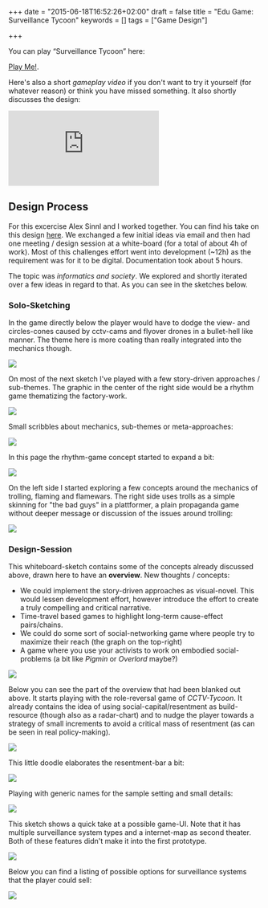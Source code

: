 +++
date = "2015-06-18T16:52:26+02:00"
draft = false
title =  "Edu Game: Surveillance Tycoon"
keywords = []
tags = ["Game Design"]

+++

You can play “Surveillance Tycoon” here:

[Play Me!](/games/surveillance_tycoon/index.html).

Here's also a short *gameplay video* if you don't want to try it yourself (for whatever reason) or think you have missed something. It also shortly discusses the design:

<div class="video">  
<iframe src="https://www.youtube.com/embed/ZvPPgkJhQyk?feature=player_detailpage" frameborder="0" allowfullscreen></iframe>
</div>

<!--more-->

## Design Process

For this excercise Alex Sinnl and I worked together. You can find his take on this design [here](https://gamefuldesign15.wordpress.com/2015/06/17/aufgabe-7-designprozess/). We exchanged a few initial ideas via email and then had one meeting / design session at a white-board (for a total of about 4h of work). Most of this challenges effort went into development (~12h) as the requirement was for it to be digital. Documentation took about 5 hours.

The topic was *informatics and society*. We explored and shortly iterated over a few ideas in regard to that. As you can see in the sketches below.

### Solo-Sketching

In the game directly below the player would have to dodge the view- and circles-cones caused by cctv-cams and flyover drones in a bullet-hell like manner. The theme here is more coating than really integrated into the mechanics though.

  <img src="/media/educative_games/sketches/1.png" class="figure">

On most of the next sketch I've played with a few story-driven approaches / sub-themes. The graphic in the center of the right side would be a rhythm game thematizing the factory-work.


<img src="/media/educative_games/sketches/2.png" class="figure">

Small scribbles about mechanics, sub-themes or meta-approaches:

<img src="/media/educative_games/sketches/3.png" class="figure">

In this page the rhythm-game concept started to expand a bit:

<img src="/media/educative_games/sketches/4.png" class="figure">

On the left side I started exploring a few concepts around the mechanics of trolling, flaming and flamewars. The right side uses trolls as a simple skinning for "the bad guys" in a plattformer, a plain propaganda game without deeper message or discussion of the issues around trolling:

<img src="/media/educative_games/sketches/5.png" class="figure">

### Design-Session

This whiteboard-sketch contains some of the concepts already discussed above, drawn here to have an **overview**. New thoughts / concepts:

* We could implement the story-driven approaches as visual-novel. This would lessen development effort, however introduce the effort to create a truly compelling and critical narrative.
* Time-travel based games to highlight long-term cause-effect pairs/chains.
* We could do some sort of social-networking game where people try to maximize their reach (the graph on the top-right)
* A game where you use your activists to work on embodied social-problems (a bit like *Pigmin* or *Overlord* maybe?)

<img src="/media/educative_games/whiteboard/all-the-games.png" class="figure">

Below you can see the part of the overview that had been blanked out above. It starts playing with the role-reversal game of *CCTV-Tycoon*. It already contains the idea of using social-capital/resentment as build-resource (though also as a radar-chart) and to nudge the player towards a strategy of small increments to avoid a critical mass of resentment (as can be seen in real policy-making).

<img src="/media/educative_games/whiteboard/initial.png" class="figure">

This little doodle elaborates the resentment-bar a bit:

<img src="/media/educative_games/whiteboard/social-capital-meter.png" class="figure">

Playing with generic names for the sample setting and small details:

<img src="/media/educative_games/whiteboard/income-and-setting.png" class="figure">

This sketch shows a quick take at a possible game-UI. Note that it has multiple surveillance system types and a internet-map as second theater. Both of these features didn't make it into the first prototype.


<img src="/media/educative_games/whiteboard/gui.png" class="figure">

Below you can find a listing of possible options for surveillance systems that the player could sell:

<img src="/media/educative_games/whiteboard/build-opions.png" class="figure">

<!--
# 3 games

* Mirrors Edge
    * intro: criminalisation of activists
    * portraial of surveillance-state
* the setting of dishonored?
    * tech-access as measure of power
* shadowrun
* deus ex?
    * transhumanism

    * strong AI
* Skinner-Boxing @ FB-Games
* Fallout
    * Some of the bunkers
* prison tycoon?

* Democracy
* League:
    * ward's don't help you if you don't watch the minimap
    * bullying / reporting / tribunal
* gw2
    * azura - tech without bounds leading to much risk - especially inquest
        * they're surveilling trolls (asymetrically)
        * waking dragons in hunger for energy
    * char gen: all species, genders, skin colors, body types(?)

        Technikfolgen und Wissenschaftsethik in GW2

        * Die Spezies der Azura in Guild Wars 2 portraitiert eine naturwissenschenschaftsbasierte, akademische, technokratische Gesellschaft. Da sie allerdings hauptsächlich technikgetrieben Arbeiten und selten vorher die gesellschaftlichen oder ökologischen Folgen gänzlich durchdenken, erwachsen häufig Gefahren und andere negative Konsequenzen aus ihrem Handeln. Beispielsweise wurde eine der größten Bedrohungen, Primordus, durch ihren Energiehunger geweckt. Andere
          Themen sind AI-Human-Relationship, Umweltverschmutzung, Elitismus, Umgang mit Versuchspersonen (v.a. mit "geringeren" Spezien), Privatssphäre.

          Im spezifischen ist innerhalb der Azura-Gesellschaft noch die Organisation "Inquest" zu erwähnen. Wenn die akademische Welt Hollywood-Schurken hätte, würden sie sich verhalten die Agenten derselben. Neben einer noch extremeren Ausprägung der toxischen Verhaltensmuster der restlichen Azura-Gesellschaft, thematisiert ArenaNet mit ihnen auch noch Intelectual Property / Patentrecht sowie Publish-or-Perish-Kultur, wenn auch in der Form, als das sie
          häufig Arbeiten anderer Azura plagiarisieren um Ruhm einzuheimsen bzw neue Waffen zu produzieren.


          Grundlegende Awareness für Technikfolgen und Wissenschaftsethik starten.


              Azura-Charakter generieren
                  In den Azura-Gebieten questen & Lore aufmerksam lesen
                      Living Story spielen
                      -->

<!--
* Stanley
    * most of all: meta (about game-design)
    * work in modern office environments characterized by IT usage
    * surveillance
* Rust (CHECK)
    * <!--Als Detail des eigentlichen Überlebensspiels: Die Charaktere werden zufällig generiert, inkl. der Hautfarbe. Zusätzlich wird diese Generierung mit der Steam-Id der Spieler\*innen initialisiert. Als Resultat ist es nicht möglich das Aussehen der Charaktere zu verändern, mit dem mensch sich zu identifizieren versucht. In der Community werden allerdings nachwievor Spieler\*innen aufgrund der Hautfarbe ihres Charakters diskriminiert, was für viele von ihnen, vor allem aus begünstigten
      Demographien eine Erstmals-Erfahrung war.

      Sehr gut wird dies von Extra-Credits beschrieben:-->
<!--
    * <https://www.youtube.com/watch?v=eh1zfdUTqBY>
    * [Some Gameplay](https://www.youtube.com/watch?v=GopZRUyxxjw)
    * cyberbullying
* game dev tycoon
    * <https://www.youtube.com/watch?v=pHAf2AgxET4> @ 29:00
    * ends due to piracy in the version released on piratebay
    * propaganda-game

# unchained bugs

Developer creation doesn't work in FF

can't select games in lecture

-->
